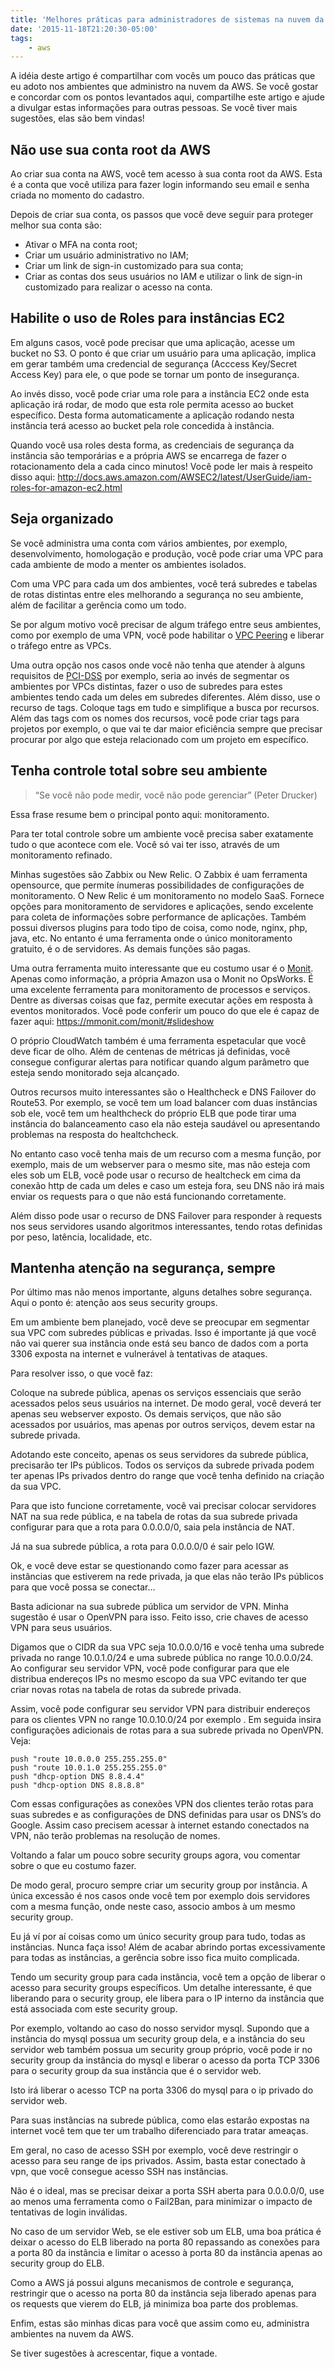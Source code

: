 ```yaml
---
title: 'Melhores práticas para administradores de sistemas na nuvem da AWS'
date: '2015-11-18T21:20:30-05:00'
tags:
    - aws
---
```


A idéia deste artigo é compartilhar com vocês um pouco das práticas que eu adoto nos ambientes que administro na nuvem da AWS. Se você gostar e concordar com os pontos levantados aqui, compartilhe este artigo e ajude a divulgar estas informações para outras pessoas. Se você tiver mais sugestões, elas são bem vindas!

## Não use sua conta root da AWS

Ao criar sua conta na AWS, você tem acesso à sua conta root da AWS. Esta é a conta que você utiliza para fazer login informando seu email e senha criada no momento do cadastro.

Depois de criar sua conta, os passos que você deve seguir para proteger melhor sua conta são:

- Ativar o MFA na conta root;
- Criar um usuário administrativo no IAM;
- Criar um link de sign-in customizado para sua conta;
- Criar as contas dos seus usuários no IAM e utilizar o link de sign-in customizado para realizar o acesso na conta.

## Habilite o uso de Roles para instâncias EC2

Em alguns casos, você pode precisar que uma aplicação, acesse um bucket no S3. O ponto é que criar um usuário para uma aplicação, implica em gerar também uma credencial de segurança (Acccess Key/Secret Access Key) para ele, o que pode se tornar um ponto de insegurança.

Ao invés disso, você pode criar uma role para a instância EC2 onde esta aplicação irá rodar, de modo que esta role permita acesso ao bucket específico. Desta forma automaticamente a aplicação rodando nesta instância terá acesso ao bucket pela role concedida à instância.

Quando você usa roles desta forma, as credenciais de segurança da instância são temporárias e a própria AWS se encarrega de fazer o rotacionamento dela a cada cinco minutos! Você pode ler mais à respeito disso aqui: <http://docs.aws.amazon.com/AWSEC2/latest/UserGuide/iam-roles-for-amazon-ec2.html>

## Seja organizado

Se você administra uma conta com vários ambientes, por exemplo, desenvolvimento, homologação e produção, você pode criar uma VPC para cada ambiente de modo a menter os ambientes isolados.

Com uma VPC para cada um dos ambientes, você terá subredes e tabelas de rotas distintas entre eles melhorando a segurança no seu ambiente, além de facilitar a gerência como um todo.

Se por algum motivo você precisar de algum tráfego entre seus ambientes, como por exemplo de uma VPN, você pode habilitar o [VPC Peering](http://docs.aws.amazon.com/AmazonVPC/latest/UserGuide/vpc-peering.html) e liberar o tráfego entre as VPCs.

Uma outra opção nos casos onde você não tenha que atender à alguns requisitos de [PCI-DSS](https://pt.pcisecuritystandards.org/security_standards/) por exemplo, seria ao invés de segmentar os ambientes por VPCs distintas, fazer o uso de subredes para estes ambientes tendo cada um deles em subredes diferentes. Além disso, use o recurso de tags. Coloque tags em tudo e simplifique a busca por recursos. Além das tags com os nomes dos recursos, você pode criar tags para projetos por exemplo, o que vai te dar maior eficiência sempre que precisar procurar por algo que esteja relacionado com um projeto em específico.

## Tenha controle total sobre seu ambiente

> “Se você não pode medir, você não pode gerenciar” (Peter Drucker)

Essa frase resume bem o principal ponto aqui: monitoramento.

Para ter total controle sobre um ambiente você precisa saber exatamente tudo o que acontece com ele. Você só vai ter isso, através de um monitoramento refinado.

Minhas sugestões são Zabbix ou New Relic. O Zabbix é uam ferramenta opensource, que permite ínumeras possibilidades de configurações de monitoramento. O New Relic é um monitoramento no modelo SaaS. Fornece opções para monitoramento de servidores e aplicações, sendo excelente para coleta de informações sobre performance de aplicações. Também possui diversos plugins para todo tipo de coisa, como node, nginx, php, java, etc. No entanto é uma ferramenta onde o único monitoramento gratuito, é o de servidores. As demais funções são pagas.

Uma outra ferramenta muito interessante que eu costumo usar é o [Monit](https://mmonit.com/monit/). Apenas como informação, a própria Amazon usa o Monit no OpsWorks. É uma excelente ferramenta para monitoramento de processos e serviços. Dentre as diversas coisas que faz, permite executar ações em resposta à eventos monitorados. Você pode conferir um pouco do que ele é capaz de fazer aqui: <https://mmonit.com/monit/#slideshow>

O próprio CloudWatch também é uma ferramenta espetacular que você deve ficar de olho. Além de centenas de métricas já definidas, você consegue configurar alertas para notificar quando algum parâmetro que esteja sendo monitorado seja alcançado.

Outros recursos muito interessantes são o Healthcheck e DNS Failover do Route53. Por exemplo, se você tem um load balancer com duas instâncias sob ele, você tem um healthcheck do próprio ELB que pode tirar uma instância do balanceamento caso ela não esteja saudável ou apresentando problemas na resposta do healtchcheck.

No entanto caso você tenha mais de um recurso com a mesma função, por exemplo, mais de um webserver para o mesmo site, mas não esteja com eles sob um ELB, você pode usar o recurso de healtcheck em cima da conexão http de cada um deles e caso um esteja fora, seu DNS não irá mais enviar os requests para o que não está funcionando corretamente.

Além disso pode usar o recurso de DNS Failover para responder à requests nos seus servidores usando algoritmos interessantes, tendo rotas definidas por peso, latência, localidade, etc.

## Mantenha atenção na segurança, sempre

Por último mas não menos importante, alguns detalhes sobre segurança. Aqui o ponto é: atenção aos seus security groups.

Em um ambiente bem planejado, você deve se preocupar em segmentar sua VPC com subredes públicas e privadas. Isso é importante já que você não vai querer sua instância onde está seu banco de dados com a porta 3306 exposta na internet e vulnerável à tentativas de ataques.

Para resolver isso, o que você faz:

Coloque na subrede pública, apenas os serviços essenciais que serão acessados pelos seus usuários na internet. De modo geral, você deverá ter apenas seu webserver exposto. Os demais serviços, que não são acessados por usuários, mas apenas por outros serviços, devem estar na subrede privada.

Adotando este conceito, apenas os seus servidores da subrede pública, precisarão ter IPs públicos. Todos os serviços da subrede privada podem ter apenas IPs privados dentro do range que você tenha definido na criação da sua VPC.

Para que isto funcione corretamente, você vai precisar colocar servidores NAT na sua rede pública, e na tabela de rotas da sua subrede privada configurar para que a rota para 0.0.0.0/0, saia pela instância de NAT.

Já na sua subrede pública, a rota para 0.0.0.0/0 é sair pelo IGW.

Ok, e você deve estar se questionando como fazer para acessar as instâncias que estiverem na rede privada, ja que elas não terão IPs públicos para que você possa se conectar…

Basta adicionar na sua subrede pública um servidor de VPN. Minha sugestão é usar o OpenVPN para isso. Feito isso, crie chaves de acesso VPN para seus usuários.

Digamos que o CIDR da sua VPC seja 10.0.0.0/16 e você tenha uma subrede privada no range 10.0.1.0/24 e uma subrede pública no range 10.0.0.0/24. Ao configurar seu servidor VPN, você pode configurar para que ele distribua endereços IPs no mesmo escopo da sua VPC evitando ter que criar novas rotas na tabela de rotas da subrede privada.

Assim, você pode configurar seu servidor VPN para distribuir endereços para os clientes VPN no range 10.0.10.0/24 por exemplo . Em seguida insira configurações adicionais de rotas para a sua subrede privada no OpenVPN. Veja:

```
push "route 10.0.0.0 255.255.255.0"
push "route 10.0.1.0 255.255.255.0"
push "dhcp-option DNS 8.8.4.4"
push "dhcp-option DNS 8.8.8.8"
```

Com essas configurações as conexões VPN dos clientes terão rotas para suas subredes e as configurações de DNS definidas para usar os DNS’s do Google. Assim caso precisem acessar à internet estando conectados na VPN, não terão problemas na resolução de nomes.

Voltando a falar um pouco sobre security groups agora, vou comentar sobre o que eu costumo fazer.

De modo geral, procuro sempre criar um security group por instância. A única excessão é nos casos onde você tem por exemplo dois servidores com a mesma função, onde neste caso, associo ambos à um mesmo security group.

Eu já ví por aí coisas como um único security group para tudo, todas as instâncias. Nunca faça isso! Além de acabar abrindo portas excessivamente para todas as instâncias, a gerência sobre isso fica muito complicada.

Tendo um security group para cada instância, você tem a opção de liberar o acesso para security groups específicos. Um detalhe interessante, é que liberando para o security group, ele libera para o IP interno da instância que está associada com este security group.

Por exemplo, voltando ao caso do nosso servidor mysql. Supondo que a instância do mysql possua um security group dela, e a instância do seu servidor web também possua um security group próprio, você pode ir no security group da instância do mysql e liberar o acesso da porta TCP 3306 para o security group da sua instância que é o servidor web.

Isto irá liberar o acesso TCP na porta 3306 do mysql para o ip privado do servidor web.

Para suas instâncias na subrede pública, como elas estarão expostas na internet você tem que ter um trabalho diferenciado para tratar ameaças.

Em geral, no caso de acesso SSH por exemplo, você deve restringir o acesso para seu range de ips privados. Assim, basta estar conectado à vpn, que você consegue acesso SSH nas instâncias.

Não é o ideal, mas se precisar deixar a porta SSH aberta para 0.0.0.0/0, use ao menos uma ferramenta como o Fail2Ban, para minimizar o impacto de tentativas de login inválidas.

No caso de um servidor Web, se ele estiver sob um ELB, uma boa prática é deixar o acesso do ELB liberado na porta 80 repassando as conexões para a porta 80 da instância e limitar o acesso à porta 80 da instância apenas ao security group do ELB.

Como a AWS já possui alguns mecanismos de controle e segurança, restringir que o acesso na porta 80 da instância seja liberado apenas para os requests que vierem do ELB, já minimiza boa parte dos problemas.

Enfim, estas são minhas dicas para você que assim como eu, administra ambientes na nuvem da AWS.

Se tiver sugestões à acrescentar, fique a vontade.
